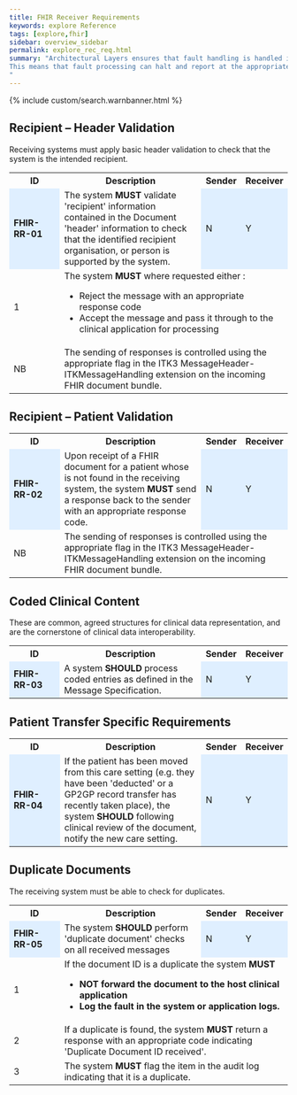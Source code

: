 ```yaml
---
title: FHIR Receiver Requirements
keywords: explore Reference
tags: [explore,fhir]
sidebar: overview_sidebar
permalink: explore_rec_req.html
summary: "Architectural Layers ensures that fault handling is handled in line with the layer that the fault occurs.
This means that fault processing can halt and report at the appropriate point of “fault/error”, all errors are regarded as fatal and there will only be a maximum of 2 Message Responses, each containing a maximum of one Response Code.
"
---
```


{% include custom/search.warnbanner.html %}

## Recipient – Header Validation ##

Receiving systems must apply basic header validation to check that the system is the intended recipient.

<table style="width:100%;max-width: 100%;">
<tr>
<th width="20%">ID</th>
<th width="60%">Description</th>
<th width="10%">Sender</th>
<th width="10%">Receiver</th>
</tr>
<tr>
<td bgcolor="#dfefff"><b>FHIR-RR-01</b></td>
<td>The system <b>MUST</b> validate 'recipient' information contained in the Document 'header' information to check that the identified recipient organisation, or person is supported by the system.</td>
<td bgcolor="#dfefff">N</td>
<td bgcolor="#dfefff">Y</td>
</tr>
<tr>
<td>1</td>
<td colspan="3">The system <b>MUST</b> where requested either :<br/>
<ul>
<li>Reject the message with an appropriate response code</li>
<li>Accept the message and pass it through to the clinical application for processing</li>
</ul>
</td>
</tr>
<tr>
<td>NB</td>
<td colspan="3">The sending of responses is controlled using the appropriate flag in the ITK3 MessageHeader- ITKMessageHandling extension on the incoming FHIR document bundle.</td>
</tr>
</table> 


## Recipient – Patient Validation ##

<table style="width:100%;max-width: 100%;">
<tr>
<th width="20%">ID</th>
<th width="60%">Description</th>
<th width="10%">Sender</th>
<th width="10%">Receiver</th>
</tr>
<tr>
<td bgcolor="#dfefff"><b>FHIR-RR-02</b></td>
<td>Upon receipt of a FHIR document for a patient whose is not found in the receiving system, the system <b>MUST</b> send a response back to the sender with an appropriate response code.</td>
<td bgcolor="#dfefff">N</td>
<td bgcolor="#dfefff">Y</td>
</tr>
<tr>
<td>NB</td>
<td colspan="3">The sending of responses is controlled using the appropriate flag in the ITK3 MessageHeader- ITKMessageHandling extension on the incoming FHIR document bundle.</td>
</tr>
</table> 


## Coded Clinical Content ##

These are common, agreed structures for clinical data representation, and are the cornerstone of clinical data interoperability.

<table style="width:100%;max-width: 100%;">
<tr>
<th width="20%">ID</th>
<th width="60%">Description</th>
<th width="10%">Sender</th>
<th width="10%">Receiver</th>
</tr>
<tr>
<td bgcolor="#dfefff"><b>FHIR-RR-03</b></td>
<td>A system <b>SHOULD</b> process coded entries as defined in the Message Specification.</td>
<td bgcolor="#dfefff">N</td>
<td bgcolor="#dfefff">Y</td>
</tr>
</table> 


## Patient Transfer Specific Requirements ##

<table style="width:100%;max-width: 100%;">
<tr>
<th width="20%">ID</th>
<th width="60%">Description</th>
<th width="10%">Sender</th>
<th width="10%">Receiver</th>
</tr>
<tr>
<td bgcolor="#dfefff"><b>FHIR-RR-04</b></td>
<td>If the patient has been moved from this care setting (e.g. they have been 'deducted' or a GP2GP record transfer has recently taken place), the system <b>SHOULD</b> following clinical review of the document, notify the new care setting.</td>
<td bgcolor="#dfefff">N</td>
<td bgcolor="#dfefff">Y</td>
</tr>
</table> 


## Duplicate Documents ##

The receiving system must be able to check for duplicates.

<table style="width:100%;max-width: 100%;">
<tr>
<th width="20%">ID</th>
<th width="60%">Description</th>
<th width="10%">Sender</th>
<th width="10%">Receiver</th>
</tr>
<tr>
<td bgcolor="#dfefff"><b>FHIR-RR-05</b></td>
<td>The system <b>SHOULD</b> perform 'duplicate document' checks on all received messages</td>
<td bgcolor="#dfefff">N</td>
<td bgcolor="#dfefff">Y</td>
</tr>
<tr>
<td>1</td>
<td colspan="3">If the document ID is a duplicate the system <b>MUST</b:<br/>
<ul>
<li>NOT forward the document to the host clinical application</li>
<li>Log the fault in the system or application logs.</li>
</ul>
</td>
</tr>
<tr>
<td>2</td>
<td colspan="3">If a duplicate is found, the system <b>MUST</b> return a response with an appropriate code indicating 'Duplicate Document ID received'.</td>
</tr>
<tr>
<td>3</td>
<td colspan="3">The system <b>MUST</b> flag the item in the audit log indicating that it is a duplicate.</td>
</tr>
</table> 



